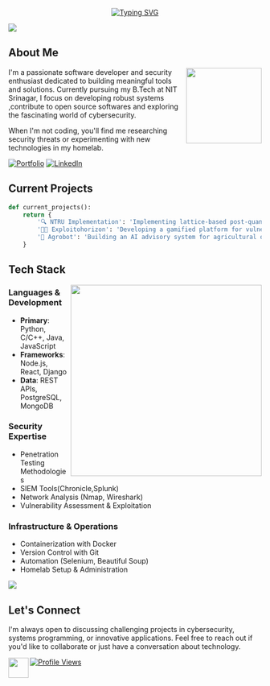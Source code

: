 <div align="center">

<!-- Animated Tech Banner -->
[![Typing SVG](https://readme-typing-svg.herokuapp.com?font=Share+Tech+Mono&size=30&pause=1000&color=00FF00&center=true&vCenter=true&width=435&lines=Hi+%3A%29;I'm+Furqan)](https://git.io/typing-svg)<!-- ASCII Art Name -->

</div>

<!-- Clean Divider -->
<img src="https://user-images.githubusercontent.com/73097560/115834477-dbab4500-a447-11eb-908a-139a6edaec5c.gif">

## About Me

<img src="https://media.giphy.com/media/heIX5HfWgEYlW/giphy.gif" width="150" align="right">

I'm a passionate software developer and security enthusiast dedicated to building meaningful tools and solutions. Currently pursuing my B.Tech at NIT Srinagar, I focus on developing robust systems ,contribute to open source softwares and exploring the fascinating world of cybersecurity.

When I'm not coding, you'll find me researching security threats or experimenting with new technologies in my homelab.

[![Portfolio](https://img.shields.io/badge/Portfolio-furqanmakhdoomi.netlify.app-blue?style=flat-square&logo=google-chrome)](https://furqanmakhdoomi.netlify.app)
[![LinkedIn](https://img.shields.io/badge/LinkedIn-Connect-blue?style=flat-square&logo=linkedin)](https://www.linkedin.com/in/furqan-makhdoomi-b69651284/)

## Current Projects

```python
def current_projects():
    return {
        '🔍 NTRU Implementation': 'Implementing lattice-based post-quantum cryptography',
        '🧑‍💻 Exploitohorizon': 'Developing a gamified platform for vulnerability education',
        '🤖 Agrobot': 'Building an AI advisory system for agricultural optimization'
    }
```

## Tech Stack

<!-- Cyber Security GIF -->
<img align="right" height="380" width="380" src="https://media.giphy.com/media/NNVWeKWyh2p026Or91/giphy.gif"/>

### Languages & Development
- **Primary**: Python, C/C++, Java, JavaScript
- **Frameworks**: Node.js, React, Django
- **Data**: REST APIs, PostgreSQL, MongoDB

### Security Expertise
- Penetration Testing Methodologies
- SIEM Tools(Chronicle,Splunk)
- Network Analysis (Nmap, Wireshark)
- Vulnerability Assessment & Exploitation

### Infrastructure & Operations
- Containerization with Docker
- Version Control with Git
- Automation (Selenium, Beautiful Soup)
- Homelab Setup & Administration

<!-- Clean Divider -->
<img src="https://user-images.githubusercontent.com/73097560/115834477-dbab4500-a447-11eb-908a-139a6edaec5c.gif">




## Let's Connect

I'm always open to discussing challenging projects in cybersecurity, systems programming, or innovative applications. Feel free to reach out if you'd like to collaborate or just have a conversation about technology.

<!-- Profile Views Counter with Icon -->
<img src="https://media.giphy.com/media/v1.Y2lkPTc5MGI3NjExcWJ5Y2h6ZjhyY3RyMWF2M3dwdWkzczlwYWF2ZnJ4NjRjbDhya2l4ZiZlcD12MV9pbnRlcm5hbF9naWZzX2dpZklkJmN0PWc/WFZvB7VIXBgiz3oDXE/giphy.gif" width="40" align="left">

[![Profile Views](https://komarev.com/ghpvc/?username=furmak331&color=blue&style=flat-square)](https://github.com/furmak331)

